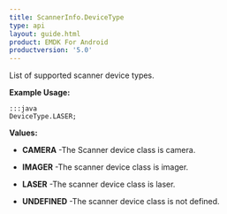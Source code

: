 ```yaml
---
title: ScannerInfo.DeviceType
type: api
layout: guide.html
product: EMDK For Android
productversion: '5.0'
---
```



List of supported scanner device types.
 
 

**Example Usage:**
	
	:::java	
	DeviceType.LASER;


**Values:**

* **CAMERA** -The Scanner device class is camera.

* **IMAGER** -The scanner device class is imager.

* **LASER** -The scanner device class is laser.

* **UNDEFINED** -The scanner device class is not defined.


